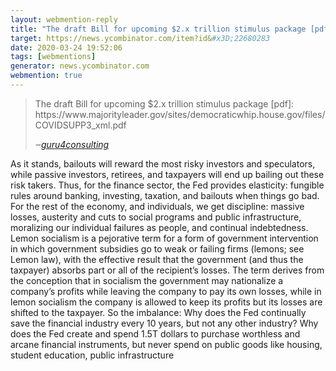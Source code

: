 ```yaml
---
layout: webmention-reply
title: "The draft Bill for upcoming $2.x trillion stimulus package [pdf]: https://www.majorityleader.gov/sites/democraticwhip.house.gov/files/COVIDSUPP3_xml.pdf"
target: https://news.ycombinator.com/item?id&#x3D;22680283
date: 2020-03-24 19:52:06
tags: [webmentions]
generator: news.ycombinator.com
webmention: true
---
```





<blockquote class="p-in-reply-to h-cite external-citation">
  <p class="p-content">The draft Bill for upcoming $2.x trillion stimulus package [pdf]: https://www.majorityleader.gov/sites/democraticwhip.house.gov/files/COVIDSUPP3_xml.pdf</p>
  <cite class="p-author">‒<a href="https://news.ycombinator.com/item?id&#x3D;22680124"
    rel="nofollow external noopener" target="_blank">guru4consulting</a>
  </cite>
</blockquote>
As it stands, bailouts will reward the most risky investors and speculators, while passive investors, retirees, and taxpayers will end up bailing out these risk takers. Thus, for the finance sector, the Fed provides elasticity: fungible rules around banking, investing, taxation, and bailouts when things go bad. For the rest of the economy, and individuals, we get discipline: massive losses, austerity and cuts to social programs and public infrastructure, moralizing our individual failures as people, and continual indebtedness. Lemon socialism is a pejorative term for a form of government intervention in which government subsidies go to weak or failing firms (lemons; see Lemon law), with the effective result that the government (and thus the taxpayer) absorbs part or all of the recipient’s losses. The term derives from the conception that in socialism the government may nationalize a company’s profits while leaving the company to pay its own losses, while in lemon socialism the company is allowed to keep its profits but its losses are shifted to the taxpayer. So the imbalance: Why does the Fed continually save the financial industry every 10 years, but not any other industry? Why does the Fed create and spend 1.5T dollars to purchase worthless and arcane financial instruments, but never spend on public goods like housing, student education, public infrastructure


